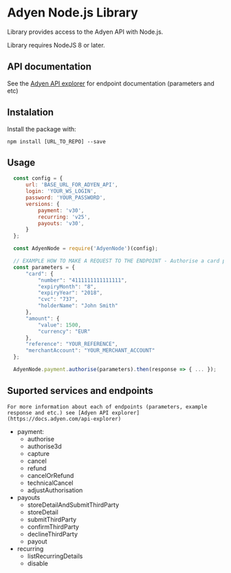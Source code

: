 # Adyen Node.js Library

Library provides access to the Adyen API with Node.js.

Library requires NodeJS 8 or later.

## API documentation 

See the [Adyen API explorer](https://docs.adyen.com/api-explorer) for endpoint documentation (parameters and etc)

## Instalation

Install the package with: 

    npm install [URL_TO_REPO] --save

## Usage

``` js
  const config = {
      url: 'BASE_URL_FOR_ADYEN_API',
      login: 'YOUR_WS_LOGIN',
      password: 'YOUR_PASSWORD',
      versions: {
          payment: 'v30',
          recurring: 'v25',
          payouts: 'v30',
      }
  };

  const AdyenNode = require('AdyenNode')(config);

  // EXAMPLE HOW TO MAKE A REQUEST TO THE ENDPOINT - Authorise a card payment
  const parameters = {
      "card": {
          "number": "4111111111111111",
          "expiryMonth": "8",
          "expiryYear": "2018",
          "cvc": "737",
          "holderName": "John Smith"
      },
      "amount": {
          "value": 1500,
          "currency": "EUR"
      },
      "reference": "YOUR_REFERENCE",
      "merchantAccount": "YOUR_MERCHANT_ACCOUNT"
  };

  AdyenNode.payment.authorise(parameters).then(response => { ... });
```

## Suported services and endpoints
    For more information about each of endpoints (parameters, example response and etc.) see [Adyen API explorer](https://docs.adyen.com/api-explorer)

* payment:
    * authorise
    * authorise3d
    * capture
    * cancel
    * refund
    * cancelOrRefund
    * technicalCancel
    * adjustAuthorisation
*  payouts
    * storeDetailAndSubmitThirdParty
    * storeDetail
    * submitThirdParty
    * confirmThirdParty
    * declineThirdParty
    * payout
*  recurring
    * listRecurringDetails
    * disable
